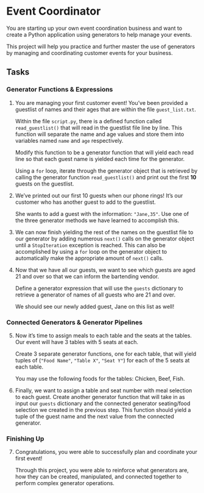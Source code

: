 # Event Coordinator

You are starting up your own event coordination business and want to create a Python application using generators to help manage your events.

This project will help you practice and further master the use of generators by managing and coordinating customer events for your business.

## Tasks

### Generator Functions & Expressions

1. You are managing your first customer event! You’ve been provided a guestlist of names and their ages that are within the file `guest_list.txt`.

   Within the file `script.py`, there is a defined function called `read_guestlist()` that will read in the guestlist file line by line. This function will separate the name and age values and store them into variables named `name` and `age` respectively. 

   Modify this function to be a generator function that will yield each read line so that each guest name is yielded each time for the generator.

   Using a `for` loop, iterate through the generator object that is retrieved by calling the generator function `read_guestlist()` and print out the first **10** guests on the guestlist.

2. We’ve printed out our first 10 guests when our phone rings! It’s our customer who has another guest to add to the guestlist.

   She wants to add a guest with the information: `"Jane,35"`. Use one of the three generator methods we have learned to accomplish this.

3. We can now finish yielding the rest of the names on the guestlist file to our generator by adding numerous `next()` calls on the generator object until a `StopIteration` exception is reached. This can also be accomplished by using a `for` loop on the generator object to automatically make the appropriate amount of `next()` calls.

4. Now that we have all our guests, we want to see which guests are aged 21 and over so that we can inform the bartending vendor.

   Define a generator expression that will use the `guests` dictionary to retrieve a generator of names of all guests who are 21 and over.

   We should see our newly added guest, Jane on this list as well!

### Connected Generators & Generator Pipelines

5. Now it’s time to assign meals to each table and the seats at the tables. Our event will have 3 tables with 5 seats at each.

   Create 3 separate generator functions, one for each table, that will yield tuples of (`"Food Name"`, `"Table X"`, `"Seat Y"`) for each of the 5 seats at each table.

   You may use the following foods for the tables: Chicken, Beef, Fish.

6. Finally, we want to assign a table and seat number with meal selection to each guest. Create another generator function that will take in as input our `guests` dictionary and the connected generator seating/food selection we created in the previous step. This function should yield a tuple of the guest name and the next value from the connected generator.

### Finishing Up

7. Congratulations, you were able to successfully plan and coordinate your first event!

   Through this project, you were able to reinforce what generators are, how they can be created, manipulated, and connected together to perform complex generator operations.